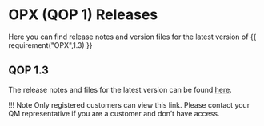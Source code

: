 # OPX (QOP 1) Releases

Here you can find release notes and version files for the latest version of {{ requirement("OPX",1.3) }}

## QOP 1.3

The release notes and files for the latest version can be found [here](https://quantum-machines.atlassian.net/servicedesk/customer/portal/1/article/1504149653).

!!! Note
    Only registered customers can view this link. Please contact your QM representative if you are a customer and don’t have access.
